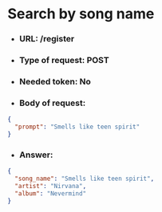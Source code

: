 # Search by song name

- ### URL: /register
- ### Type of request: POST
- ### Needed token: No
- ### Body of request:

```json
{
  "prompt": "Smells like teen spirit"
}

```

- ### Answer:

```json
{
  "song_name": "Smells like teen spirit",
  "artist": "Nirvana",
  "album": "Nevermind"
}

```
